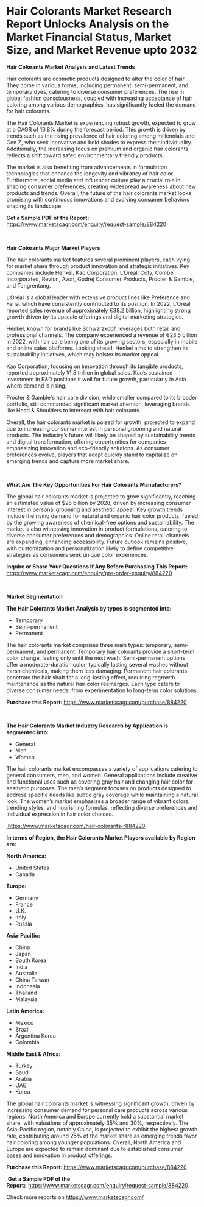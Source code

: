 <p><h1>Hair Colorants Market Research Report Unlocks Analysis on the Market Financial Status, Market Size, and Market Revenue upto 2032</h1></p><p><strong>Hair Colorants Market Analysis and Latest Trends</strong></p>
<p><p>Hair colorants are cosmetic products designed to alter the color of hair. They come in various forms, including permanent, semi-permanent, and temporary dyes, catering to diverse consumer preferences. The rise in global fashion consciousness, coupled with increasing acceptance of hair coloring among various demographics, has significantly fueled the demand for hair colorants.</p><p>The Hair Colorants Market is experiencing robust growth, expected to grow at a CAGR of 10.8% during the forecast period. This growth is driven by trends such as the rising prevalence of hair coloring among millennials and Gen Z, who seek innovative and bold shades to express their individuality. Additionally, the increasing focus on premium and organic hair colorants reflects a shift toward safer, environmentally friendly products.</p><p>The market is also benefiting from advancements in formulation technologies that enhance the longevity and vibrancy of hair color. Furthermore, social media and influencer culture play a crucial role in shaping consumer preferences, creating widespread awareness about new products and trends. Overall, the future of the hair colorants market looks promising with continuous innovations and evolving consumer behaviors shaping its landscape.</p></p>
<p><strong>Get a Sample PDF of the Report:&nbsp;</strong> <a href="https://www.marketscagr.com/enquiry/request-sample/884220?utm_campaign=3271&utm_medium=2&utm_source=Github&utm_content=ia&utm_term=04042025&utm_id=hair-colorants">https://www.marketscagr.com/enquiry/request-sample/884220</a></p>
<p>&nbsp;</p>
<p><strong>Hair Colorants Major Market Players</strong></p>
<p><p>The hair colorants market features several prominent players, each vying for market share through product innovation and strategic initiatives. Key companies include Henkel, Kao Corporation, L’Oréal, Coty, Combe Incorporated, Revlon, Avon, Godrej Consumer Products, Procter & Gamble, and Tongrentang.</p><p>L’Oréal is a global leader with extensive product lines like Preference and Feria, which have consistently contributed to its position. In 2022, L’Oréal reported sales revenue of approximately €38.2 billion, highlighting strong growth driven by its upscale offerings and digital marketing strategies.</p><p>Henkel, known for brands like Schwarzkopf, leverages both retail and professional channels. The company experienced a revenue of €23.5 billion in 2022, with hair care being one of its growing sectors, especially in mobile and online sales platforms. Looking ahead, Henkel aims to strengthen its sustainability initiatives, which may bolster its market appeal.</p><p>Kao Corporation, focusing on innovation through its tangible products, reported approximately ¥1.5 trillion in global sales. Kao’s sustained investment in R&D positions it well for future growth, particularly in Asia where demand is rising.</p><p>Procter & Gamble's hair care division, while smaller compared to its broader portfolio, still commanded significant market attention, leveraging brands like Head & Shoulders to intersect with hair colorants. </p><p>Overall, the hair colorants market is poised for growth, projected to expand due to increasing consumer interest in personal grooming and natural products. The industry’s future will likely be shaped by sustainability trends and digital transformation, offering opportunities for companies emphasizing innovation and eco-friendly solutions. As consumer preferences evolve, players that adapt quickly stand to capitalize on emerging trends and capture more market share.</p></p>
<p>&nbsp;</p>
<p><strong>What Are The Key Opportunities For Hair Colorants Manufacturers?</strong></p>
<p><p>The global hair colorants market is projected to grow significantly, reaching an estimated value of $25 billion by 2028, driven by increasing consumer interest in personal grooming and aesthetic appeal. Key growth trends include the rising demand for natural and organic hair color products, fueled by the growing awareness of chemical-free options and sustainability. The market is also witnessing innovation in product formulations, catering to diverse consumer preferences and demographics. Online retail channels are expanding, enhancing accessibility. Future outlook remains positive, with customization and personalization likely to define competitive strategies as consumers seek unique color experiences.</p></p>
<p><strong>Inquire or Share Your Questions If Any Before Purchasing This Report:</strong> <a href="https://www.marketscagr.com/enquiry/pre-order-enquiry/884220?utm_campaign=3271&utm_medium=2&utm_source=Github&utm_content=ia&utm_term=04042025&utm_id=hair-colorants">https://www.marketscagr.com/enquiry/pre-order-enquiry/884220</a></p>
<p>&nbsp;</p>
<p><strong>Market Segmentation</strong></p>
<p><strong>The Hair Colorants Market Analysis by types is segmented into:</strong></p>
<p><ul><li>Temporary</li><li>Semi-permanent</li><li>Permanent</li></ul></p>
<p><p>The hair colorants market comprises three main types: temporary, semi-permanent, and permanent. Temporary hair colorants provide a short-term color change, lasting only until the next wash. Semi-permanent options offer a moderate-duration color, typically lasting several washes without harsh chemicals, making them less damaging. Permanent hair colorants penetrate the hair shaft for a long-lasting effect, requiring regrowth maintenance as the natural hair color reemerges. Each type caters to diverse consumer needs, from experimentation to long-term color solutions.</p></p>
<p><strong>Purchase this Report:&nbsp;</strong><a href="https://www.marketscagr.com/purchase/884220?utm_campaign=3271&utm_medium=2&utm_source=Github&utm_content=ia&utm_term=04042025&utm_id=hair-colorants">https://www.marketscagr.com/purchase/884220</a></p>
<p>&nbsp;</p>
<p><strong>The Hair Colorants Market Industry Research by Application is segmented into:</strong></p>
<p><ul><li>General</li><li>Men</li><li>Women</li></ul></p>
<p><p>The hair colorants market encompasses a variety of applications catering to general consumers, men, and women. General applications include creative and functional uses such as covering gray hair and changing hair color for aesthetic purposes. The men’s segment focuses on products designed to address specific needs like subtle gray coverage while maintaining a natural look. The women’s market emphasizes a broader range of vibrant colors, trending styles, and nourishing formulas, reflecting diverse preferences and individual expression in hair color choices.</p></p>
<p><a href="https://www.marketscagr.com/hair-colorants-r884220?utm_campaign=3271&utm_medium=2&utm_source=Github&utm_content=ia&utm_term=04042025&utm_id=hair-colorants">&nbsp;https://www.marketscagr.com/hair-colorants-r884220</a></p>
<p><strong>In terms of Region, the Hair Colorants Market Players available by Region are:</strong></p>
<p>
    <p> <strong> North America: </strong>
        <ul>
            <li>United States</li>
            <li>Canada</li>
        </ul>
        </p> 
    <p> <strong> Europe: </strong>
        <ul>
            <li>Germany</li>
            <li>France</li>
            <li>U.K.</li>
            <li>Italy</li>
            <li>Russia</li>
        </ul>
        </p> 
    <p> <strong> Asia-Pacific: </strong>
        <ul>
            <li>China</li>
            <li>Japan</li>
            <li>South Korea</li>
            <li>India</li>
            <li>Australia</li>
            <li>China Taiwan</li>
            <li>Indonesia</li>
            <li>Thailand</li>
            <li>Malaysia</li>
        </ul>
        </p> 
    <p> <strong> Latin America: </strong>
        <ul>
            <li>Mexico</li>
            <li>Brazil</li>
            <li>Argentina Korea</li>
            <li>Colombia</li>
        </ul>
        </p> 
    <p> <strong> Middle East & Africa: </strong>
        <ul>
            <li>Turkey</li>
            <li>Saudi</li>
            <li>Arabia</li>
            <li>UAE</li>
            <li>Korea</li>
        </ul>
    </p>
    </p>
<p><p>The global hair colorants market is witnessing significant growth, driven by increasing consumer demand for personal care products across various regions. North America and Europe currently hold a substantial market share, with valuations of approximately 35% and 30%, respectively. The Asia-Pacific region, notably China, is projected to exhibit the highest growth rate, contributing around 25% of the market share as emerging trends favor hair coloring among younger populations. Overall, North America and Europe are expected to remain dominant due to established consumer bases and innovation in product offerings.</p></p>
<p><strong>Purchase this Report: </strong><a href="https://www.marketscagr.com/purchase/884220?utm_campaign=3271&utm_medium=2&utm_source=Github&utm_content=ia&utm_term=04042025&utm_id=hair-colorants">https://www.marketscagr.com/purchase/884220</a></p>
<p>&nbsp;<strong>Get a Sample PDF of the Report:&nbsp;&nbsp;</strong><a href="https://www.marketscagr.com/enquiry/request-sample/884220?utm_campaign=3271&utm_medium=2&utm_source=Github&utm_content=ia&utm_term=04042025&utm_id=hair-colorants">https://www.marketscagr.com/enquiry/request-sample/884220</a></p>
<p><strong></strong></p>
<p>Check more reports on <a href="https://www.marketscagr.com/?utm_campaign=3271&utm_medium=2&utm_source=Github&utm_content=ia&utm_term=04042025&utm_id=hair-colorants">https://www.marketscagr.com/</a></p>